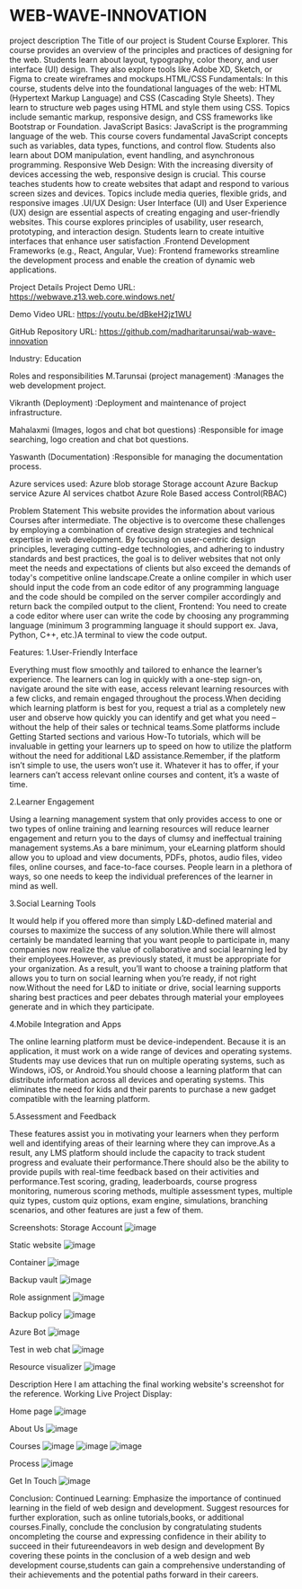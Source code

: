 # WEB-WAVE-INNOVATION

project description
The Title of our project is Student Course Explorer. This course provides an overview of the principles and practices of designing for the web. Students learn about layout, typography, color theory, and user interface (UI) design. They also explore tools like Adobe XD, Sketch, or Figma to create wireframes and mockups.HTML/CSS Fundamentals: In this course, students delve into the foundational languages of the web: HTML (Hypertext Markup Language) and CSS (Cascading Style Sheets). They learn to structure web pages using HTML and style them using CSS. Topics include semantic markup, responsive design, and CSS frameworks like Bootstrap or Foundation. JavaScript Basics: JavaScript is the programming language of the web. This course covers fundamental JavaScript concepts such as variables, data types, functions, and control flow. Students also learn about DOM manipulation, event handling, and asynchronous programming. Responsive Web Design: With the increasing diversity of devices accessing the web, responsive design is crucial. This course teaches students how to create websites that adapt and respond to various screen sizes and devices. Topics include media queries, flexible grids, and responsive images .UI/UX Design: User Interface (UI) and User Experience (UX) design are essential aspects of creating engaging and user-friendly websites. This course explores principles of usability, user research, prototyping, and interaction design. Students learn to create intuitive interfaces that enhance user satisfaction .Frontend Development Frameworks (e.g., React, Angular, Vue): Frontend frameworks streamline the development process and enable the creation of dynamic web applications.

Project Details
Project Demo URL: https://webwave.z13.web.core.windows.net/

Demo Video URL: https://youtu.be/dBkeH2jz1WU

GitHub Repository URL: https://github.com/madharitarunsai/wab-wave-innovation

Industry: Education

Roles and responsibilities
M.Tarunsai (project management) :Manages the web development project.

Vikranth (Deployment) :Deployment and maintenance of project infrastructure.

Mahalaxmi (Images, logos and chat bot questions) :Responsible for image searching, logo creation and chat bot questions.

Yaswanth (Documentation) :Responsible for managing the documentation process.

Azure services used:
Azure blob storage Storage account Azure Backup service Azure AI services chatbot Azure Role Based access Control(RBAC)

Problem Statement
This website provides the information about various Courses after intermediate. The objective is to overcome these challenges by employing a combination of creative design strategies and technical expertise in web development. By focusing on user-centric design principles, leveraging cutting-edge technologies, and adhering to industry standards and best practices, the goal is to deliver websites that not only meet the needs and expectations of clients but also exceed the demands of today's competitive online landscape.Create a online compiler in which user should input the code from an code editor of any programming language and the code should be compiled on the server compiler accordingly and return back the compiled output to the client, Frontend: You need to create a code editor where user can write the code by choosing any programming language (minimum 3 programming language it should support ex. Java, Python, C++, etc.)A terminal to view the code output.

Features:
1.User-Friendly Interface

Everything must flow smoothly and tailored to enhance the learner’s experience. The learners can log in quickly with a one-step sign-on, navigate around the site with ease, access relevant learning resources with a few clicks, and remain engaged throughout the process.When deciding which learning platform is best for you, request a trial as a completely new user and observe how quickly you can identify and get what you need – without the help of their sales or technical teams.Some platforms include Getting Started sections and various How-To tutorials, which will be invaluable in getting your learners up to speed on how to utilize the platform without the need for additional L&D assistance.Remember, if the platform isn’t simple to use, the users won’t use it. Whatever it has to offer, if your learners can’t access relevant online courses and content, it’s a waste of time.

2.Learner Engagement

Using a learning management system that only provides access to one or two types of online training and learning resources will reduce learner engagement and return you to the days of clumsy and ineffectual training management systems.As a bare minimum, your eLearning platform should allow you to upload and view documents, PDFs, photos, audio files, video files, online courses, and face-to-face courses. People learn in a plethora of ways, so one needs to keep the individual preferences of the learner in mind as well.

3.Social Learning Tools

It would help if you offered more than simply L&D-defined material and courses to maximize the success of any solution.While there will almost certainly be mandated learning that you want people to participate in, many companies now realize the value of collaborative and social learning led by their employees.However, as previously stated, it must be appropriate for your organization. As a result, you’ll want to choose a training platform that allows you to turn on social learning when you’re ready, if not right now.Without the need for L&D to initiate or drive, social learning supports sharing best practices and peer debates through material your employees generate and in which they participate.

4.Mobile Integration and Apps

The online learning platform must be device-independent. Because it is an application, it must work on a wide range of devices and operating systems. Students may use devices that run on multiple operating systems, such as Windows, iOS, or Android.You should choose a learning platform that can distribute information across all devices and operating systems. This eliminates the need for kids and their parents to purchase a new gadget compatible with the learning platform.

5.Assessment and Feedback

These features assist you in motivating your learners when they perform well and identifying areas of their learning where they can improve.As a result, any LMS platform should include the capacity to track student progress and evaluate their performance.There should also be the ability to provide pupils with real-time feedback based on their activities and performance.Test scoring, grading, leaderboards, course progress monitoring, numerous scoring methods, multiple assessment types, multiple quiz types, custom quiz options, exam engine, simulations, branching scenarios, and other features are just a few of them.

Screenshots:
Storage Account
![image](https://github.com/user-attachments/assets/63c281e2-ba28-49fb-8872-03bc6508bd4f)


Static website
![image](https://github.com/user-attachments/assets/3a105a44-d969-4242-855a-183089e625f6)


Container
![image](https://github.com/user-attachments/assets/6ddd7ebe-c57d-439f-8c81-063d62882bd0)


Backup vault
![image](https://github.com/user-attachments/assets/ce8c2386-aa78-4c3b-9c29-325fd3eed394)


Role assignment
![image](https://github.com/user-attachments/assets/4b836c6b-e68f-44f4-8067-e6873fad1aee)


Backup policy
![image](https://github.com/user-attachments/assets/a109ef8c-5927-4efd-8e07-26a0621d9fd7)


Azure Bot
![image](https://github.com/user-attachments/assets/89463770-86e8-4e71-873f-4e4175ba6354)


Test in web chat
![image](https://github.com/user-attachments/assets/3103dcdc-55f8-4675-a388-9f145f07ba69)


Resource visualizer
![image](https://github.com/user-attachments/assets/5a3ae31f-ba23-439a-9c9b-76bc9ca171a6)


Description
Here I am attaching the final working website's screenshot for the reference. Working Live Project Display:

Home page
![image](https://github.com/user-attachments/assets/d3fafe0a-a485-485d-be36-2f5ed894d790)


About Us
![image](https://github.com/user-attachments/assets/28876db5-b7d8-435e-8c52-b88b9f9b5ca0)


Courses
![image](https://github.com/user-attachments/assets/2ff2030e-2d87-415e-af4c-476faef80c10)
![image](https://github.com/user-attachments/assets/ec4655e7-81bb-4bbb-a161-66166e694aa5)
![image](https://github.com/user-attachments/assets/d7c83e6f-5356-42f8-9c29-7c7749af6d9f)


Process
![image](https://github.com/user-attachments/assets/51b7e80d-2cc1-47fa-9c55-62573f4caeaf)


Get In Touch
![image](https://github.com/user-attachments/assets/eddc4ca3-2632-4339-ba70-4bff20c7739e)


Conclusion:
Continued Learning: Emphasize the importance of continued learning in the field of web design and development. Suggest resources for further exploration, such as online tutorials,books, or additional courses.Finally, conclude the conclusion by congratulating students oncompleting the course and expressing confidence in their ability to succeed in their futureendeavors in web design and development By covering these points in the conclusion of a web design and web development course,students can gain a comprehensive understanding of their achievements and the potential paths forward in their careers.

